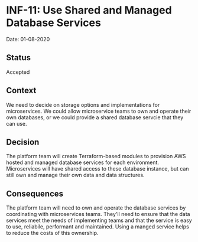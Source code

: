 # INF-11: Use Shared and Managed Database Services
Date: 01-08-2020

## Status

Accepted

## Context

We need to decide on storage options and implementations for microservices. We could allow microservice teams to own and operate their own databases, or we could provide a shared database servcie that they can use.

## Decision

The platform team will create Terraform-based modules to provision AWS hosted and managed database services for each environment. Microservices will have shared access to these database instance, but can still own and manage their own data and data structures.

## Consequences

The platform team will need to own and operate the database services by coordinating with microservices teams. They'll need to ensure that the data services meet the needs of implementing teams and that the service is easy to use, reliabile, performant and maintained. Using a manged service helps to reduce the costs of this ownership.
